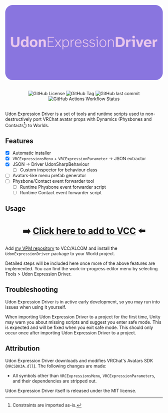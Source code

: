 ![Udon Expression Driver](/.github/media/Udon%20Expression%20Driver.png)

<br>
<div align="center" class="flex">

<img alt="GitHub License" src="https://img.shields.io/github/license/cuebitt/UdonExpressionDriver">

<img alt="GitHub Tag" src="https://img.shields.io/github/v/tag/cuebitt/UdonExpressionDriver?label=latest%20release">

<img alt="GitHub last commit" src="https://img.shields.io/github/last-commit/cuebitt/UdonExpressionDriver">

<img alt="GitHub Actions Workflow Status" src="https://img.shields.io/github/actions/workflow/status/cuebitt/UdonExpressionDriver/release.yml">

</div>
<br>

Udon Expression Driver is a set of tools and runtime scripts used to non-destructively port VRChat avatar props with Dynamics (Physbones and Contacts[^1]) to Worlds.

## Features

- [x] Automatic installer
- [x] `VRCExpressionsMenu` + `VRCExpressionParameter` -> JSON extractor
- [x] JSON -> Driver UdonSharpBehaviour
  - [ ] Custom inspector for behaviour class
- [ ] Avatars-like menu prefab generator
- [ ] Physbone/Contact event forwarder tool
  - [ ] Runtime Physbone event forwarder script
  - [ ] Runtime Contact event forwarder script

## Usage

<div align="center">
  
# ➡️ [Click here to add to VCC](https://cuebitt.github.io/vpm/) ⬅️

</div>

Add [my VPM repository](https://cuebitt.github.io/vpm/) to VCC/ALCOM and install the `UdonExpressionDriver` package to your World project.

Detailed steps will be included here once more of the above features are implemented. You can find the work-in-progress editor menu by selecting Tools > Udon Expression Driver.

## Troubleshooting

Udon Expression Driver is in active early development, so you may run into issues when using it yourself.

When importing Udon Expression Driver to a project for the first time, Unity may warn you about missing scripts and suggest you enter safe mode. This is expected and will be fixed when you exit safe mode. This should only occur once after importing Udon Expression Driver to a project.

## Attribution

Udon Expression Driver downloads and modifies VRChat's Avatars SDK (`VRCSDK3A.dll`). The following changes are made:

- All symbols other than `VRCExpressionsMenu`, `VRCExpressionParameters`, and their dependencies are stripped out.

Udon Expression Driver itself is released under the MIT license.

[^1]: Constraints are imported as-is.

